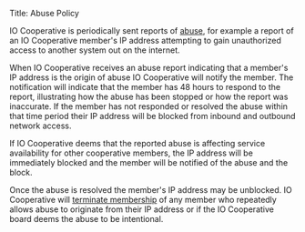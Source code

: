 Title: Abuse Policy

IO Cooperative is periodically sent reports of [abuse](https://en.wikipedia.org/wiki/Internet_abuse),
for example a report of an IO Cooperative member's IP address attempting to gain
unauthorized access to another system out on the internet.

When IO Cooperative receives an abuse report indicating that a member's IP
address is the origin of abuse IO Cooperative will notify the member. The
notification will indicate that the member has 48 hours to respond to the
report, illustrating how the abuse has been stopped or how the report was
inaccurate. If the member has not responded or resolved the abuse within that
time period their IP address will be blocked from inbound and outbound network
access.

If IO Cooperative deems that the reported abuse is affecting service 
availability for other cooperative members, the IP address will be immediately
blocked and the member will be notified of the abuse and the block.

Once the abuse is resolved the member's IP address may be unblocked. IO 
Cooperative will [terminate membership](../bylaws#section-503-expulsion)
of any member who repeatedly allows abuse to originate from their IP address or
if the IO Cooperative board deems the abuse to be intentional.
